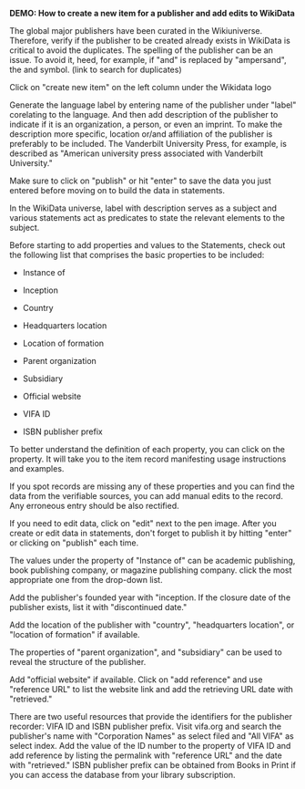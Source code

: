 **DEMO: How to create a new item for a publisher and add edits to
WikiData**

The global major publishers have been curated in the Wikiuniverse.
Therefore, verify if the publisher to be created already exists in
WikiData is critical to avoid the duplicates. The spelling of the
publisher can be an issue. To avoid it, heed, for example, if "and" is
replaced by "ampersand", the and symbol. (link to search for duplicates)

Click on "create new item" on the left column under the Wikidata logo

Generate the language label by entering name of the publisher under
"label" corelating to the language. And then add description of the
publisher to indicate if it is an organization, a person, or even an
imprint. To make the description more specific, location or/and
affiliation of the publisher is preferably to be included. The
Vanderbilt University Press, for example, is described as "American
university press associated with Vanderbilt University."

Make sure to click on "publish" or hit "enter" to save the data you just
entered before moving on to build the data in statements.

In the WikiData universe, label with description serves as a subject and
various statements act as predicates to state the relevant elements to
the subject.

Before starting to add properties and values to the Statements, check
out the following list that comprises the basic properties to be
included:

-   Instance of

-   Inception

-   Country

-   Headquarters location

-   Location of formation

-   Parent organization

-   Subsidiary

-   Official website

-   VIFA ID

-   ISBN publisher prefix

To better understand the definition of each property, you can click on
the property. It will take you to the item record manifesting usage
instructions and examples.

If you spot records are missing any of these properties and you can find
the data from the verifiable sources, you can add manual edits to the
record. Any erroneous entry should be also rectified.

If you need to edit data, click on "edit" next to the pen image. After
you create or edit data in statements, don't forget to publish it by
hitting "enter" or clicking on "publish" each time.

The values under the property of "Instance of" can be academic
publishing, book publishing company, or magazine publishing company.
click the most appropriate one from the drop-down list.

Add the publisher's founded year with "inception. If the closure date of
the publisher exists, list it with "discontinued date."

Add the location of the publisher with "country", "headquarters
location", or "location of formation" if available.

The properties of "parent organization", and "subsidiary" can be used to
reveal the structure of the publisher.

Add "official website" if available. Click on "add reference" and use
"reference URL" to list the website link and add the retrieving URL date
with "retrieved."

There are two useful resources that provide the identifiers for the
publisher recorder: VIFA ID and ISBN publisher prefix. Visit vifa.org
and search the publisher's name with "Corporation Names" as select filed
and "All VIFA" as select index. Add the value of the ID number to the
property of VIFA ID and add reference by listing the permalink with
"reference URL" and the date with "retrieved." ISBN publisher prefix can
be obtained from Books in Print if you can access the database from your
library subscription.
